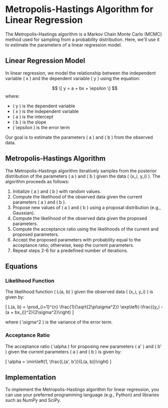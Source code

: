 # Metropolis-Hastings Algorithm for Linear Regression

The Metropolis-Hastings algorithm is a Markov Chain Monte Carlo (MCMC) method used for sampling from a probability distribution. Here, we'll use it to estimate the parameters of a linear regression model.

## Linear Regression Model

In linear regression, we model the relationship between the independent variable \( x \) and the dependent variable \( y \) using the equation:

$$
\[ y = a + bx + \epsilon \]
$$
where:
- \( y \) is the dependent variable
- \( x \) is the independent variable
- \( a \) is the intercept
- \( b \) is the slope
- \( \epsilon \) is the error term

Our goal is to estimate the parameters \( a \) and \( b \) from the observed data.

## Metropolis-Hastings Algorithm

The Metropolis-Hastings algorithm iteratively samples from the posterior distribution of the parameters \( a \) and \( b \) given the data \( (x_i, y_i) \). The algorithm proceeds as follows:

1. Initialize \( a \) and \( b \) with random values.
2. Compute the likelihood of the observed data given the current parameters \( a \) and \( b \).
3. Propose new values of \( a \) and \( b \) using a proposal distribution (e.g., Gaussian).
4. Compute the likelihood of the observed data given the proposed parameters.
5. Compute the acceptance ratio using the likelihoods of the current and proposed parameters.
6. Accept the proposed parameters with probability equal to the acceptance ratio; otherwise, keep the current parameters.
7. Repeat steps 2-6 for a predefined number of iterations.

## Equations

### Likelihood Function

The likelihood function \( L(a, b) \) given the observed data \( (x_i, y_i) \) is given by:

\[ L(a, b) = \prod_{i=1}^{n} \frac{1}{\sqrt{2\pi\sigma^2}} \exp\left(-\frac{(y_i - (a + bx_i))^2}{2\sigma^2}\right) \]

where \( \sigma^2 \) is the variance of the error term.

### Acceptance Ratio

The acceptance ratio \( \alpha \) for proposing new parameters \( a' \) and \( b' \) given the current parameters \( a \) and \( b \) is given by:

\[ \alpha = \min\left(1, \frac{L(a', b')}{L(a, b)}\right) \]

## Implementation

To implement the Metropolis-Hastings algorithm for linear regression, you can use your preferred programming language (e.g., Python) and libraries such as NumPy and SciPy.

